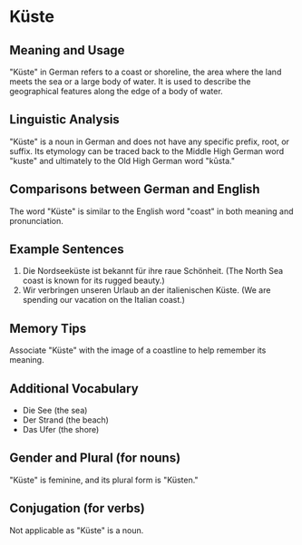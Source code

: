 # Küste
## Meaning and Usage
"Küste" in German refers to a coast or shoreline, the area where the land meets the sea or a large body of water. It is used to describe the geographical features along the edge of a body of water.

## Linguistic Analysis
"Küste" is a noun in German and does not have any specific prefix, root, or suffix. Its etymology can be traced back to the Middle High German word "kuste" and ultimately to the Old High German word "kūsta."

## Comparisons between German and English
The word "Küste" is similar to the English word "coast" in both meaning and pronunciation.

## Example Sentences
1. Die Nordseeküste ist bekannt für ihre raue Schönheit. (The North Sea coast is known for its rugged beauty.)
2. Wir verbringen unseren Urlaub an der italienischen Küste. (We are spending our vacation on the Italian coast.)

## Memory Tips
Associate "Küste" with the image of a coastline to help remember its meaning.

## Additional Vocabulary
- Die See (the sea)
- Der Strand (the beach)
- Das Ufer (the shore)

## Gender and Plural (for nouns)
"Küste" is feminine, and its plural form is "Küsten."

## Conjugation (for verbs)
Not applicable as "Küste" is a noun.